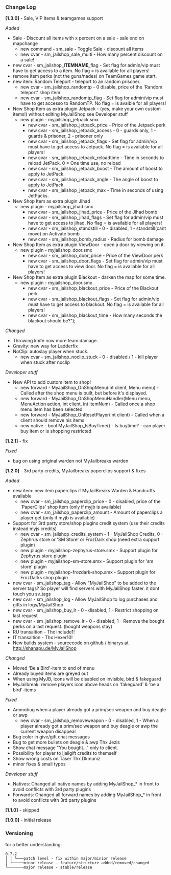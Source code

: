 ### Change Log
  
**[1.3.0]** - Sale, VIP Items & teamgames support
  
*Added*
 *  Sale - Discount all items with x percent on a sale - sale end on mapchange
    *  new command - sm_sale - Toggle Sale - discount all items 
    *  new cvar - sm_jailshop_sale_multi - How many percent discount on a sale!
 *  new cvar - sm_jailshop_**ITEMNAME**_flag - Set flag for admin/vip must have to get access to a item. No flag = is available for all players!
 *  remove item perks (not the guns/nades) on TeamGames game start.
 *  new item: Random Teleport - teleport to an random prisoner.
    *  new cvar - sm_jailshop_randomtp - 0 disable, price of the 'Random teleport' shop item
    *  new cvar - sm_jailshop_randomtp_flag - Set flag for admin/vip must have to get accesso to RandomTP. No flag = is avaible for all players!
 *  New Shop Item as extra plugin Jetpack - (yes, make your own custom items!) without editing MyJailShop see Developer stuff
    *  new plugin - myjailshop_jetpack.smx
        *  new cvar - sm_jailshop_jetpack_price - Price of the Jetpack perk
        *  new cvar - sm_jailshop_jetpack_access - 0 - guards only, 1 - guards & prisoner, 2 - prisoner only
        *  new cvar - sm_jailshop_jetpack_flags - Set flag for admin/vip must have to get access to Jetpack. No flag = is available for all players!
        *  new cvar - sm_jailshop_jetpack_reloadtime - Time in seconds to reload JetPack. 0 = One time use, no reload
        *  new cvar - sm_jailshop_jetpack_boost - The amount of boost to apply to JetPack.
        *  new cvar - sm_jailshop_jetpack_angle - The angle of boost to apply to JetPack.
        *  new cvar - sm_jailshop_jetpack_max - Time in seconds of using JetPacks. 
*  New Shop Item as extra plugin Jihad
    *  new plugin - myjailshop_jihad.smx
        *  new cvar - sm_jailshop_jihad_price - Price of the Jihad bomb
        *  new cvar - sm_jailshop_jihad_flags - Set flag for admin/vip must have to get access to jihad. No flag = is available for all players!
        *  new cvar - sm_jailshop_standstill - 0 - disabled, 1 - standstill(cant move) on Activate bomb
        *  new cvar - sm_jailshop_bomb_radius - Radius for bomb damage
*  New Shop Item as extra plugin ViewDoor - open a door by viewing on it.
    *  new plugin - myjailshop_door.smx
        *  new cvar - sm_jailshop_door_price - Price of the ViewDoor perk
        *  new cvar - sm_jailshop_door_flags - Set flag for admin/vip must have to get access to view door. No flag = is available for all players!
*  New Shop Item as extra plugin Blackout - darken the map for some time.
    *  new plugin - myjailshop_door.smx
        *  new cvar - sm_jailshop_blackout_price - Price of the Blackout perk
        *  new cvar - sm_jailshop_blackout_flags - Set flag for admin/vip must have to get access to blackout. No flag = is available for all players!
        *  new cvar - sm_jailshop_blackout_time - How many seconds the blackout should be?");
  
    
*Changed*
 *  Throwing knife now more team damage.
 *  Gravity: new way for Ladderfix
 *  NoClip: autoslay player when stuck.
    *  new cvar - sm_jailshop_noclip_stuck - 0 - disabled / 1 - kill player when stuck after noclip
  
  
  
*Developer stuff*
 * New API to add custom item to shop!
    *  new forward - MyJailShop_OnShopMenu(int client, Menu menu) - Called after the shop menu is built, but before it's displayed. 
    *  new forward - MyJailShop_OnShopMenuHandler(Menu menu, MenuAction action, int client, int itemNum) - Called once a shop menu item has been selected 
    *  new forward - MyJailShop_OnResetPlayer(int client) -  Called when a client should remove his items 
    *  new native - bool MyJailShop_IsBuyTime() - Is buytime? - can player buy item or is shopping restricted
  
**[1.2.1]** - fix
  
*Fixed*
 *  bug on using original warden not MyJailbreaks warden 
  
  
  
**[1.2.0]** - 3rd party credits, MyJailbreaks paperclips support & fixes 
  
*Added*
 *  new item: new item paperclips if MyJailBreaks Warden & Handcuffs available
    *  new cvar - sm_jailshop_paperclip_price - 0 - disabled, price of the 'PaperClips' shop item (only if myjb is available)
    *  new cvar - sm_jailshop_paperclip_amount - Amount of paperclips a player get (only if myjb is available)
 *  Support for 3rd party store/shop plugins credit system (use their credits instead myjs credits)
    *  new cvar - sm_jailshop_credits_system - 1 - MyJailShop Credits, 0 - Zephrus store or 'SM Store' or FrozDark shop (need extra support plugin)
    *  new plugin - myjailshop-zephyrus-store.smx - Support plugin for Zephyrus store plugin
    *  new plugin - myjailshop-sm-store.smx - Support plugin for 'sm store' plugin
    *  new plugin - myjailshop-frozdark-shop.smx - Support plugin for FrozDarks shop plugin
 *  new cvar - sm_jailshop_tag - Allow "MyJailShop" to be added to the server tags? So player will find servers with MyJailShop faster. it dont touch you sv_tags
 *  new cvar - sm_jailshop_log - Allow MyJailShop to log purchases and gifts in logs/MyJailShop
 *  new cvar - sm_jailshop_buy_lr - 0 - disabled, 1 - Restrict shopping on last request
 *  new cvar - sm_jailshop_remove_lr - 0 - disabled, 1 - Remove the bought perks on a last request. (bought weapons stay)
 *  RU transaltion - Thx include1!
 *  IT transaltion - Thx Hexer10!
 *  New builds system - sourcecode on github / binarys at http://shanapu.de/MyJailShop
  
  
  
*Changed*
* Moved 'Be a Bird'-item to end of menu
* Already buyed items are greyed out
* When using MyJB, icons will be disabled on invisible, bird & fakeguard
* MyJailbreak: remove players icon above heads on 'fakeguard' & 'be a bird'-items
  
  
  
*Fixed*
*  Ammobug when a player already got a prim/sec weapon and buy deagle or awp
    *  new cvar - sm_jailshop_removeweapon - 0 - disabled, 1 - When a player already got a prim/sec weapon and buy deagle or awp the current weapon disappear
*  Bug color in give/gift chat messages
*  Bug to get more bullets on deagle & awp Thx Jezis
*  Show chat message "You bought..." only to client.
*  Possibility for player to !jailgift credits to themself
*  Show wrong costs on Taser Thx Dkmuniz
*  minor fixes & small typos
  
  
  
*Developer stuff*
*  Natives: Changed all native names by adding MyJailShop_* in front to avoid conflicts with 3rd party plugins
*  Forwards: Changed all forward names by adding MyJailShop_* in front to avoid conflicts with 3rd party plugins
  
  
**[1.1.0]** - skipped
  
**[1.0.0]** - initial release

### Versioning
for a better understanding:
```
0.7.2  
│ │ └───patch level - fix within major/minior release  
│ └─────minor release - feature/structure added/removed/changed  
└───────major release - stable/release  
```
